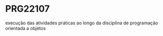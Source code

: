 # PRG22107
execução das atividades práticas ao longo da disciplina de programação orientada a objetos
